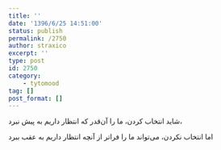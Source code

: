 ```yaml
---
title: ''
date: '1396/6/25 14:51:00'
status: publish
permalink: /2750
author: straxico
excerpt: ''
type: post
id: 2750
category:
    - tytomood
tag: []
post_format: []
---
```

شاید انتخاب کردن، ما را آن‌قدر که انتظار داریم به پیش نبرد،

اما انتخاب نکردن، می‌تواند ما را فراتر از آنچه انتظار داریم به عقب ببرد
